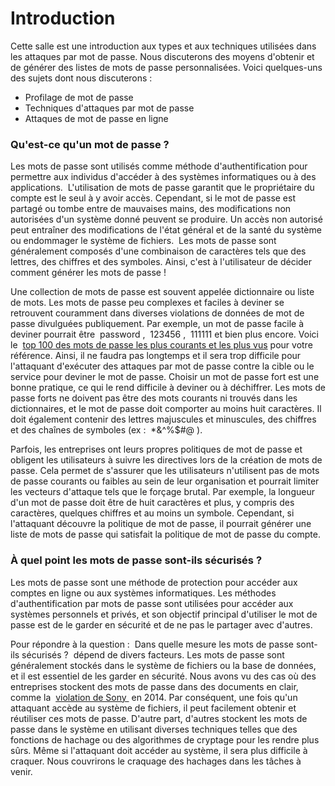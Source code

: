Introduction
=============

Cette salle est une introduction aux types et aux techniques utilisées dans les attaques par mot de passe. Nous discuterons des moyens d'obtenir et de générer des listes de mots de passe personnalisées. Voici quelques-uns des sujets dont nous discuterons :

-   Profilage de mot de passe
-   Techniques d'attaques par mot de passe
-   Attaques de mot de passe en ligne

### Qu'est-ce qu'un mot de passe ?

Les mots de passe sont utilisés comme méthode d'authentification pour permettre aux individus d'accéder à des systèmes informatiques ou à des applications.  L'utilisation de mots de passe garantit que le propriétaire du compte est le seul à y avoir accès. Cependant, si le mot de passe est partagé ou tombe entre de mauvaises mains, des modifications non autorisées d'un système donné peuvent se produire. Un accès non autorisé peut entraîner des modifications de l'état général et de la santé du système ou endommager le système de fichiers.  Les mots de passe sont généralement composés d'une combinaison de caractères tels que des lettres, des chiffres et des symboles. Ainsi, c'est à l'utilisateur de décider comment générer les mots de passe !

Une collection de mots de passe est souvent appelée dictionnaire ou liste de mots. Les mots de passe peu complexes et faciles à deviner se retrouvent couramment dans diverses violations de données de mot de passe divulguées publiquement. Par exemple, un mot de passe facile à deviner pourrait être  password ,  123456 ,  111111 et bien plus encore. Voici le  [top 100 des mots de passe les plus courants et les plus vus](https://techlabuzz.com/top-100-most-common-passwords/) pour votre référence. Ainsi, il ne faudra pas longtemps et il sera trop difficile pour l'attaquant d'exécuter des attaques par mot de passe contre la cible ou le service pour deviner le mot de passe. Choisir un mot de passe fort est une bonne pratique, ce qui le rend difficile à deviner ou à déchiffrer. Les mots de passe forts ne doivent pas être des mots courants ni trouvés dans les dictionnaires, et le mot de passe doit comporter au moins huit caractères. Il doit également contenir des lettres majuscules et minuscules, des chiffres et des chaînes de symboles (ex :  *&^%$#@ ).

Parfois, les entreprises ont leurs propres politiques de mot de passe et obligent les utilisateurs à suivre les directives lors de la création de mots de passe. Cela permet de s'assurer que les utilisateurs n'utilisent pas de mots de passe courants ou faibles au sein de leur organisation et pourrait limiter les vecteurs d'attaque tels que le forçage brutal. Par exemple, la longueur d'un mot de passe doit être de huit caractères et plus, y compris des caractères, quelques chiffres et au moins un symbole. Cependant, si l'attaquant découvre la politique de mot de passe, il pourrait générer une liste de mots de passe qui satisfait la politique de mot de passe du compte.

### À quel point les mots de passe sont-ils sécurisés ?

Les mots de passe sont une méthode de protection pour accéder aux comptes en ligne ou aux systèmes informatiques. Les méthodes d'authentification par mots de passe sont utilisées pour accéder aux systèmes personnels et privés, et son objectif principal d'utiliser le mot de passe est de le garder en sécurité et de ne pas le partager avec d'autres.

Pour répondre à la question :  Dans quelle mesure les mots de passe sont-ils sécurisés ?  dépend de divers facteurs. Les mots de passe sont généralement stockés dans le système de fichiers ou la base de données, et il est essentiel de les garder en sécurité. Nous avons vu des cas où des entreprises stockent des mots de passe dans des documents en clair, comme la  [violation de Sony ](https://www.techdirt.com/articles/20141204/12032329332/shocking-sony-learned-no-password-lessons-after-2011-psn-hack.shtml) en 2014. Par conséquent, une fois qu'un attaquant accède au système de fichiers, il peut facilement obtenir et réutiliser ces mots de passe. D'autre part, d'autres stockent les mots de passe dans le système en utilisant diverses techniques telles que des fonctions de hachage ou des algorithmes de cryptage pour les rendre plus sûrs. Même si l'attaquant doit accéder au système, il sera plus difficile à craquer. Nous couvrirons le craquage des hachages dans les tâches à venir.
